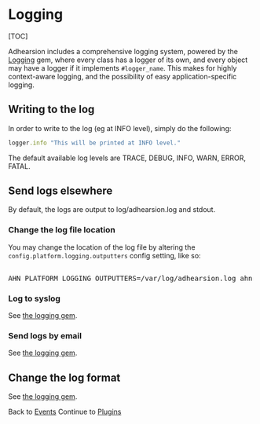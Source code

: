 # Logging

[TOC]

Adhearsion includes a comprehensive logging system, powered by the [Logging](https://github.com/TwP/logging) gem, where every class has a logger of its own, and every object may have a logger if it implements `#logger_name`. This makes for highly context-aware logging, and the possibility of easy application-specific logging.

## Writing to the log

In order to write to the log (eg at INFO level), simply do the following:

```ruby
logger.info "This will be printed at INFO level."
```

The default available log levels are TRACE, DEBUG, INFO, WARN, ERROR, FATAL.

## Send logs elsewhere

By default, the logs are output to log/adhearsion.log and stdout.

### Change the log file location

You may change the location of the log file by altering the `config.platform.logging.outputters` config setting, like so:

<pre class="terminal">

AHN_PLATFORM_LOGGING_OUTPUTTERS=/var/log/adhearsion.log ahn start -
</pre>

### Log to syslog

See [the logging gem](https://github.com/TwP/logging/blob/master/lib/logging/appenders/syslog.rb#L23).

### Send logs by email

See [the logging gem](https://github.com/TwP/logging/blob/master/lib/logging/appenders/email.rb#L25).

## Change the log format

See [the logging gem](https://github.com/TwP/logging/blob/master/examples/layouts.rb).

<div class='docs-progress-nav'>
  <span class='back'>
    Back to <a href="/docs/events">Events</a>
  </span>
  <span class='forward'>
    Continue to <a href="/docs/plugins">Plugins</a>
  </span>
</div>
